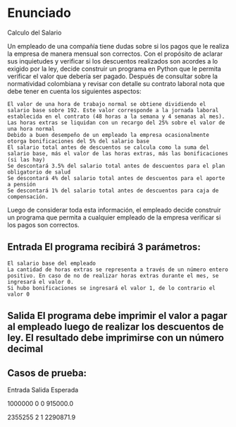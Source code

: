 # Enunciado
Calculo del Salario

Un empleado de una compañía tiene dudas sobre si los pagos que le realiza la empresa de manera mensual son correctos. Con el propósito de aclarar sus inquietudes y verificar si los descuentos realizados son acordes a lo exigido por la ley, decide construir un programa en Python que le permita verificar el valor que debería ser pagado. Después de consultar sobre la normatividad colombiana y revisar con detalle su contrato laboral nota que debe tener en cuenta los siguientes aspectos:

    El valor de una hora de trabajo normal se obtiene dividiendo el salario base sobre 192. Este valor corresponde a la jornada laboral establecida en el contrato (48 horas a la semana y 4 semanas al mes).
    Las horas extras se liquidan con un recargo del 25% sobre el valor de una hora normal
    Debido a buen desempeño de un empleado la empresa ocasionalmente otorga bonificaciones del 5% del salario base
    El salario total antes de descuentos se calcula como la suma del salario base, más el valor de las horas extras, más las bonificaciones (si las hay)
    Se descontará 3.5% del salario total antes de descuentos para el plan obligatorio de salud
    Se descontará 4% del salario total antes de descuentos para el aporte a pensión
    Se descontará 1% del salario total antes de descuentos para caja de compensación.

Luego de considerar toda esta información, el empleado decide construir un programa que permita a cualquier empleado de la empresa verificar si los pagos son correctos.

## Entrada	El programa recibirá 3 parámetros:

    El salario base del empleado
    La cantidad de horas extras se representa a través de un número entero positivo. En caso de no de realizar horas extras durante el mes, se ingresará el valor 0.
    Si hubo bonificaciones se ingresará el valor 1, de lo contrario el valor 0

## Salida 	El programa debe imprimir el valor a pagar al empleado luego de realizar los descuentos de ley. El resultado debe imprimirse con un número decimal


## Casos de prueba:

Entrada	Salida Esperada

1000000 0 0	915000.0

2355255 2 1	2290871.9

